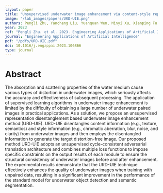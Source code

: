 ```yaml
---
layout: paper
title: "Unsupervised underwater image enhancement via content-style representation disentanglement"
image: "/lab_images/papers/URD-UIE.png"
authors: Pengli Zhu, Yancheng Liu, Yuanquan Wen, Minyi Xu, Xianping Fu, Siyuan Liu
year: 2023
ref: "Pengli Zhu. et al. 2023. Engineering Applications of Artificial Intelligence"
journal: "Engineering Applications of Artificial Intelligence"
pdf: "/pdfs/URD-UIE.pdf"
doi: 10.1016/j.engappai.2023.106866
type: journal
---
```


# Abstract

The absorption and scattering properties of the water medium cause various types of distortion in underwater images, which seriously affects the accuracy and effectiveness of subsequent processing. The application of supervised learning algorithms in underwater image enhancement is limited by the difficulty of obtaining a large number of underwater paired images in practical applications. As a solution, we propose an unsupervised representation disentanglement based underwater image enhancement method (URD-UIE). URD-UIE disentangles content information (e.g., texture, semantics) and style information (e.g., chromatic aberration, blur, noise, and clarity) from underwater images and then employs the disentangled information to generate the target distortion-free image. Our proposed method URD-UIE adopts an unsupervised cycle-consistent adversarial translation architecture and combines multiple loss functions to impose specific constraints on the output results of each module to ensure the structural consistency of underwater images before and after enhancement. The experimental results demonstrate that the URD-UIE technique effectively enhances the quality of underwater images when training with unpaired data, resulting in a significant improvement in the performance of the standard model for underwater object detection and semantic segmentation.




